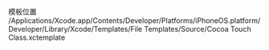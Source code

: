 模板位置 /Applications/Xcode.app/Contents/Developer/Platforms/iPhoneOS.platform/Developer/Library/Xcode/Templates/File Templates/Source/Cocoa Touch Class.xctemplate
